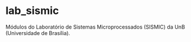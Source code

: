 # lab_sismic
Módulos do Laboratório de Sistemas Microprocessados (SISMIC) da UnB (Universidade de Brasília).
